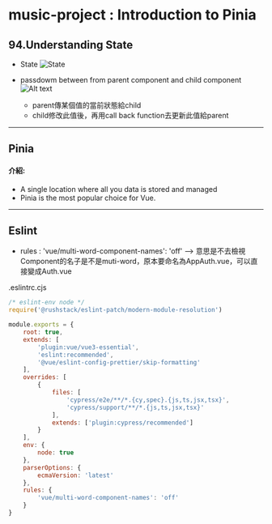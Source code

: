 # music-project : Introduction to Pinia

## 94.Understanding State

-   State
    ![State](image.png)

-   passdowm between from parent component and child component
    ![Alt text](image-1.png)

    -   parent傳某個值的當前狀態給child
    -   child修改此值後，再用call back function去更新此值給parent

---

## Pinia

#### 介紹:

-   A single location where all you data is stored and managed
-   Pinia is the most popular choice for Vue.

---

## Eslint

-   rules : 'vue/multi-word-component-names': 'off' --> 意思是不去檢視Component的名子是不是muti-word，原本要命名為AppAuth.vue，可以直接變成Auth.vue

.eslintrc.cjs

```js
/* eslint-env node */
require('@rushstack/eslint-patch/modern-module-resolution')

module.exports = {
    root: true,
    extends: [
        'plugin:vue/vue3-essential',
        'eslint:recommended',
        '@vue/eslint-config-prettier/skip-formatting'
    ],
    overrides: [
        {
            files: [
                'cypress/e2e/**/*.{cy,spec}.{js,ts,jsx,tsx}',
                'cypress/support/**/*.{js,ts,jsx,tsx}'
            ],
            extends: ['plugin:cypress/recommended']
        }
    ],
    env: {
        node: true
    },
    parserOptions: {
        ecmaVersion: 'latest'
    },
    rules: {
        'vue/multi-word-component-names': 'off'
    }
}
```
